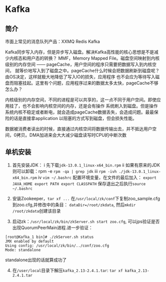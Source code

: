 # Kafka

## 简介
市面上常见的消息队列产品：XXMQ Redis Kafka
             
Kafka同步写入内存，但是异步写入磁盘。解决Kafka高性能的核心思想是不是减少内核态和用户态的转换？
MMF，Memory Mapped File。磁盘空间映射到内核级别的内存空间 —— pageCache，用户空间的程序只需要把数据写入到内核空间，
就等价地写入到了磁盘之中。pageCache什么时候会把数据刷新到磁盘呢？由OS决定，这样就极大地降低了写入IO的损失，应用程序
也不会应为等待写入磁盘而阻塞挂起。这里有个问题，应用程序过来的数据太多太快，pageCache不够怎么办？
             
内核级别的内存空间，不同的进程是可以共享的，这一点不同于用户空间。即使应用挂了，也不会影响内核空间的内存，还是会有操作
系统刷入到磁盘。但是操作系统内核不稳定或者断电，就会造成pageCache数据丢失，会造成问题。最最保险的话是直接拿application
以阻塞的方式写到磁盘，但会损失性能。
             
数据被消费者读出的时候，直接通过内核空间将数据传输出去，并不抵达用户空间，0拷贝。DMA加进来会大大减少磁盘读写时CPU的中断次数

## 单机安装

1. 首先安装JDK：
    i    先下载`jdk-13.0.1_linux-x64_bin.rpm`
    ii   如果有原来的JDK则可以卸载：rpm -e `rpm -qa | grep jdk`
    iii  `rpm -ivh ./jdk-13.0.1_linux-x64_bin.rpm`
    iv   `vim ~/.bashrc` 配置环境变量，在文件的最后加入：
          ```
          export JAVA_HOME
          export PATH
          export CLASSPATH
          ```
          保存退出之后执行`source ~/.bashrc`  
          
2. 安装Zookeeper，`tar xf ...` 在`/usr/local/zk/conf`下复制zoo_sample.cfg到zoo.cfg,并修改中的条目：
`dataDir=/root/zkdata`, 然后`mkdir /root/zkdata`创建该目录  

3. 启动zk：`/usr/local/zk/bin/zkServer.sh start zoo.cfg`, 可以jps验证是否出现QuorumPeerMain进程.进一步验证：
```
[root@Kafka_1 bin]# ./zkServer.sh status
JMX enabled by default
Using config: /usr/local/zk/bin/../conf/zoo.cfg
Mode: standalone
```
standalone出现的话就算成功了  

4. 在`/user/local`目录下解压`kafka_2.13-2.4.1.tar`: `tar xf kafka_2.13-2.4.1.tar`